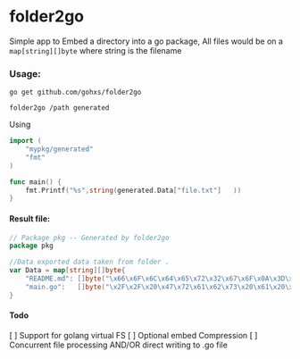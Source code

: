 # folder2go

Simple app to Embed a directory into a go package,
All files would be on a `map[string][]byte` where string is the filename

### Usage:

```
go get github.com/gohxs/folder2go

folder2go /path generated
```

Using

```go
import (
	"mypkg/generated"
	"fmt"
)

func main() {
	fmt.Printf("%s",string(generated.Data["file.txt"]	))
}
```

#### Result file:

```go
// Package pkg -- Generated by folder2go
package pkg

//Data exported data taken from folder .
var Data = map[string][]byte{
	"README.md": []byte("\x66\x6F\x6C\x64\x65\x72\x32\x67\x6F\x0A\x3D\x3D\x3D\x3D\x3D\x3D\x3D\x3D\x3D\x3D\x3D\x0A\x0A\x45..."}
	"main.go":   []byte("\x2F\x2F\x20\x47\x72\x61\x62\x73\x20\x61\x20\x66\x6F\x6C\x64\x65\x72\x20\x61\x6E\x64\x20\x67\x65..."}
}
```

#### Todo

[ ] Support for golang virtual FS
[ ] Optional embed Compression
[ ] Concurrent file processing AND/OR direct writing to .go file
